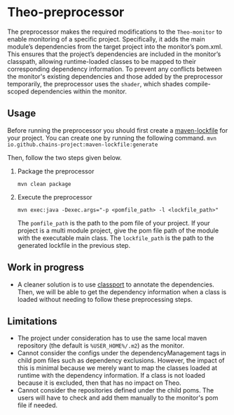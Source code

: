 # Theo-preprocessor

The preprocessor makes the required modifications to the `Theo-monitor` to enable monitoring of a specific project. 
Specifically, it adds the main module’s dependencies from the target project into the monitor’s pom.xml. This ensures 
that the project’s dependencies are included in the monitor’s classpath, allowing runtime-loaded classes to be mapped 
to their corresponding dependency information.
To prevent any conflicts between the monitor's existing dependencies and those added by the preprocessor temporarily, 
the preprocessor uses the `shader`, which shades compile-scoped dependencies within the monitor.

## Usage

Before running the preprocessor you should first create a [maven-lockfile](https://github.com/chains-project/maven-lockfile) 
for your project. You can create one by running the following command.
    ```
    mvn io.github.chains-project:maven-lockfile:generate
    ```

Then, follow the two steps given below.

 1. Package the preprocessor
    ```
    mvn clean package
    ```

 2. Execute the preprocessor
    ```
    mvn exec:java -Dexec.args="-p <pomfile_path> -l <lockfile_path>"
    ```
    The `pomfile_path` is the path to the pom file of your project. If your project is a multi module project, give the pom
    file path of the module with the executable main class. The `lockfile_path` is the path to the generated lockfile in the
    previous step.

## Work in progress

 - A cleaner solution is to use [classport](https://github.com/chains-project/classport) to annotate the dependencies. 
   Then, we will be able to get the dependency information when a class is loaded without needing to follow these preprocessing steps. 

## Limitations

 - The project under consideration has to use the same local maven repository (the default is `%USER_HOME%/.m2`) as the monitor.
 - Cannot consider the configs under the dependencyManagement tags in child pom files such as dependency exclusions. 
   However, the impact of this is minimal because we merely want to map the classes loaded at runtime with the dependency
   information. If a class is not loaded because it is excluded, then that has no impact on Theo.
 - Cannot consider the repositories defined under the child poms. The users will have to check and add them manually to the 
   monitor's pom file if needed.
